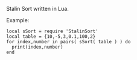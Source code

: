 Stalin Sort written in Lua.

Example:
```
local sSort = require 'StalinSort'
local table = {10,-5,3,0.1,100,2}
for index,number in pairs( sSort( table ) ) do
  print(index,number)
end
```
